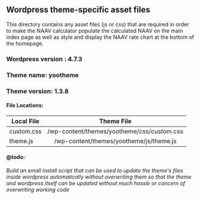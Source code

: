 ## Wordpress theme-specific asset files

This directory contains any asset files (js or css) that are required in order to make the NAAV
calculator populate the calculated NAAV on the main index page as well as style and display the
NAAV rate chart at the bottom of the homepage.

### Wordpress version : 4.7.3
### Theme name: yootheme
### Theme version: 1.3.8

#### File Locations:

|Local File |Theme File |
|-----------|:---------:|
|custom.css |/wp-content/themes/yootheme/css/custom.css|
|theme.js|/wp-content/themes/yootheme/js/theme.js|

#### @todo:
*Build an small install script that can be used to update the theme's files inside wordpress automatically without
overwriting them so that the theme and wordpress itself can be updated without much hassle or concern of overwriting
working code*

